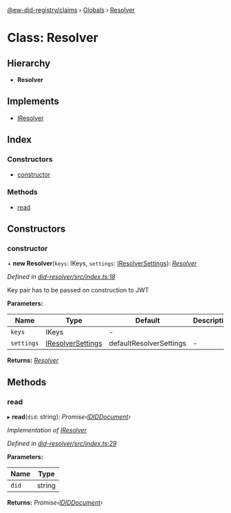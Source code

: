 [@ew-did-registry/claims](../README.md) › [Globals](../globals.md) › [Resolver](resolver.md)

# Class: Resolver

## Hierarchy

* **Resolver**

## Implements

* [IResolver](../interfaces/iresolver.md)

## Index

### Constructors

* [constructor](resolver.md#constructor)

### Methods

* [read](resolver.md#read)

## Constructors

###  constructor

\+ **new Resolver**(`keys`: IKeys, `settings`: [IResolverSettings](../interfaces/iresolversettings.md)): *[Resolver](resolver.md)*

*Defined in [did-resolver/src/index.ts:18](https://github.com/energywebfoundation/ew-did-registry/blob/b6dc9ee/packages/did-resolver/src/index.ts#L18)*

Key pair has to be passed on construction to JWT

**Parameters:**

Name | Type | Default | Description |
------ | ------ | ------ | ------ |
`keys` | IKeys | - |   |
`settings` | [IResolverSettings](../interfaces/iresolversettings.md) |  defaultResolverSettings | - |

**Returns:** *[Resolver](resolver.md)*

## Methods

###  read

▸ **read**(`did`: string): *Promise‹[IDIDDocument](../interfaces/ididdocument.md)›*

*Implementation of [IResolver](../interfaces/iresolver.md)*

*Defined in [did-resolver/src/index.ts:29](https://github.com/energywebfoundation/ew-did-registry/blob/b6dc9ee/packages/did-resolver/src/index.ts#L29)*

**Parameters:**

Name | Type |
------ | ------ |
`did` | string |

**Returns:** *Promise‹[IDIDDocument](../interfaces/ididdocument.md)›*
